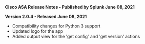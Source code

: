 **Cisco ASA Release Notes - Published by Splunk June 08, 2021**


**Version 2.0.4 - Released June 08, 2021**

* Compatibility changes for Python 3 support
* Updated logo for the app
* Added output view for the 'get config' and 'get version' actions
